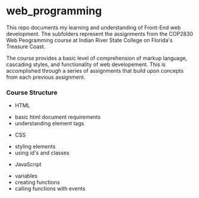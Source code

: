 # web_programming

This repo documents my learning and understanding of Front-End web development.
The subfolders represent the assignments from the COP2830 Web Peogramming course at
Indian River State College on Florida's Treasure Coast.

The course provides a basic level of comprehension of markup language, cascading styles,
and functionality of web developement. This is accomplished through a series of assignments
that build upon concepts from each previous assignment.

### Course Structure
- HTML
 * basic html document requirements
 * understanding element tags
- CSS
 * styling elements
 * using id's and classes
- JavaScript
 * variables
 * creating functions
 * calling functions with events
